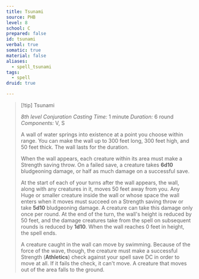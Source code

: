 ```yaml
---
title: Tsunami
source: PHB
level: 8
school: C
prepared: false
id: tsunami
verbal: true
somatic: true
material: false
aliases:
  - spell_tsunami
tags:
  - spell
druid: true

---
```

>[!tip] Tsunami
>
> *8th level Conjuration*
> *Casting Time:* 1 minute
> *Duration:* 6 round
> *Components:* V, S
>
>A wall of water springs into existence at a point you choose within range. You can make the wall up to 300 feet long, 300 feet high, and 50 feet thick. The wall lasts for the duration.
>
>When the wall appears, each creature within its area must make a Strength saving throw. On a failed save, a creature takes **6d10** bludgeoning damage, or half as much damage on a successful save.
>
>At the start of each of your turns after the wall appears, the wall, along with any creatures in it, moves 50 feet away from you. Any Huge or smaller creature inside the wall or whose space the wall enters when it moves must succeed on a Strength saving throw or take **5d10** bludgeoning damage. A creature can take this damage only once per round. At the end of the turn, the wall's height is reduced by 50 feet, and the damage creatures take from the spell on subsequent rounds is reduced by **1d10**. When the wall reaches 0 feet in height, the spell ends.
>
>A creature caught in the wall can move by swimming. Because of the force of the wave, though, the creature must make a successful Strength (**Athletics**) check against your spell save DC in order to move at all. If it fails the check, it can't move. A creature that moves out of the area falls to the ground.
>

